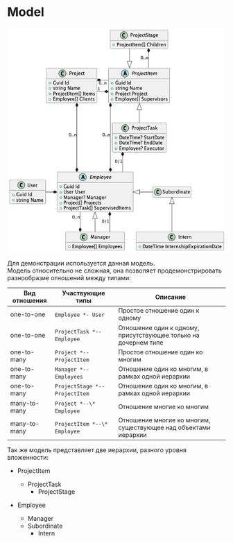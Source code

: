 # Model

![Model](model.png)

Для демонстрации используется данная модель.\
Модель относительно не сложная, она позволяет продемонстрировать разнообразие отношений между типами:

| Вид отношения | Участвующие типы               | Описание                                                        |
|---------------|--------------------------------|-----------------------------------------------------------------|
| one-to-one    | `Employee *- User`             | Простое отношение один к одному                                 |
| one-to-one    | `ProjectTask *-- Employee`     | Отношение один к одному, присутствующее только на дочернем типе |
| one-to-many   | `Project *-- ProjectItem`      | Простое отношение один ко многим                                |
| one-to-many   | `Manager *-- Employees`        | Отношение один ко многим, в рамках одной иерархии               |
| one-to-many   | `ProjectStage *-- ProjectItem` | Отношение один ко многим, в рамках одной иерархии               |
| many-to-many  | `Project *--\* Employee`       | Отношение многие ко многим                                      |
| many-to-many  | `ProjectItem *--\* Employee`   | Отношение многие ко многим, существующее над объектами иерархии |

Так же модель представляет две иерархии, разного уровня вложенности:

+ ProjectItem
  + ProjectTask
    + ProjectStage

+ Employee
  + Manager
  + Subordinate
    + Intern